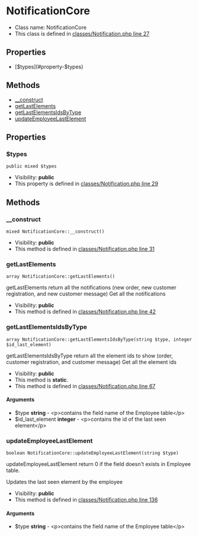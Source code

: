 NotificationCore
===============






* Class name: NotificationCore
* This class is defined in [classes/Notification.php line 27](https://github.com/PrestaShop/PrestaShop/blob/1.6.1.1/classes/Notification.php#L27)





Properties
----------

* [$types](#property-$types)

Methods
-------
* [__construct](#method-__construct)
* [getLastElements](#method-getLastElements)
* [getLastElementsIdsByType](#method-getLastElementsIdsByType)
* [updateEmployeeLastElement](#method-updateEmployeeLastElement)




Properties
----------


### <a name="property-$types"></a>$types

    public mixed $types





* Visibility: **public**
* This property is defined in [classes/Notification.php line 29](https://github.com/PrestaShop/PrestaShop/blob/1.6.1.1/classes/Notification.php#L29)


Methods
-------


### <a name="method-__construct"></a>__construct

    mixed NotificationCore::__construct()





* Visibility: **public**
* This method is defined in [classes/Notification.php line 31](https://github.com/PrestaShop/PrestaShop/blob/1.6.1.1/classes/Notification.php#L31)




### <a name="method-getLastElements"></a>getLastElements

    array NotificationCore::getLastElements()

getLastElements return all the notifications (new order, new customer registration, and new customer message)
Get all the notifications



* Visibility: **public**
* This method is defined in [classes/Notification.php line 42](https://github.com/PrestaShop/PrestaShop/blob/1.6.1.1/classes/Notification.php#L42)




### <a name="method-getLastElementsIdsByType"></a>getLastElementsIdsByType

    array NotificationCore::getLastElementsIdsByType(string $type, integer $id_last_element)

getLastElementsIdsByType return all the element ids to show (order, customer registration, and customer message)
Get all the element ids



* Visibility: **public**
* This method is **static**.
* This method is defined in [classes/Notification.php line 67](https://github.com/PrestaShop/PrestaShop/blob/1.6.1.1/classes/Notification.php#L67)


#### Arguments
* $type **string** - &lt;p&gt;contains the field name of the Employee table&lt;/p&gt;
* $id_last_element **integer** - &lt;p&gt;contains the id of the last seen element&lt;/p&gt;



### <a name="method-updateEmployeeLastElement"></a>updateEmployeeLastElement

    boolean NotificationCore::updateEmployeeLastElement(string $type)

updateEmployeeLastElement return 0 if the field doesn't exists in Employee table.

Updates the last seen element by the employee

* Visibility: **public**
* This method is defined in [classes/Notification.php line 136](https://github.com/PrestaShop/PrestaShop/blob/1.6.1.1/classes/Notification.php#L136)


#### Arguments
* $type **string** - &lt;p&gt;contains the field name of the Employee table&lt;/p&gt;


